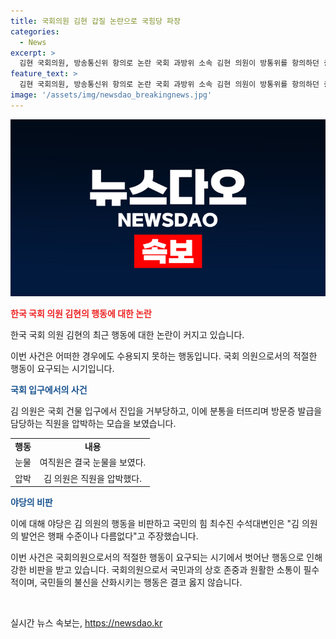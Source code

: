```yaml
---
title: 국회의원 김현 갑질 논란으로 국힘당 파장
categories:
  - News
excerpt: >
  김현 국회의원, 방송통신위 항의로 논란 국회 과방위 소속 김현 의원이 방통위를 항의하던 중 직원을 압박하고 눈물을 유발하는 사태가 발생했다. 이에 국민의힘은 김 의원을 향해 갑질 비판을 퍼뜨렸고, 여야 위원들은 김홍일 방통위원장 탄핵 추진 문제로 인해 각각 방송통신위를 찾아 집회를 벌였다. 국민의힘은 김 의원의 행위를 행패 수준이라 주장하며, 민주당의 외침은 거짓이라 비판했다.
feature_text: >
  김현 국회의원, 방송통신위 항의로 논란 국회 과방위 소속 김현 의원이 방통위를 항의하던 중 직원을 압박하고 눈물을 유발하는 사태가 발생했다. 이에 국민의힘은 김 의원을 향해 갑질 비판을 퍼뜨렸고, 여야 위원들은 김홍일 방통위원장 탄핵 추진 문제로 인해 각각 방송통신위를 찾아 집회를 벌였다. 국민의힘은 김 의원의 행위를 행패 수준이라 주장하며, 민주당의 외침은 거짓이라 비판했다.
image: '/assets/img/newsdao_breakingnews.jpg'
---
```


<p><img src="/assets/img/newsdao_breakingnews.jpg" alt="implanttips 속보" /></p>

<p><b><span style="color: #ee2323;">한국 국회 의원 김현의 행동에 대한 논란</span></b></p>

<p>한국 국회 의원 김현의 최근 행동에 대한 논란이 커지고 있습니다.</p>

<p data-ke-size="size16">이번 사건은 어떠한 경우에도 수용되지 못하는 행동입니다. 국회 의원으로서의 적절한 행동이 요구되는 시기입니다.</p>

<p><b><span style="color: #1a5490;">국회 입구에서의 사건</span></b></p>

<p>김 의원은 국회 건물 입구에서 진입을 거부당하고, 이에 분통을 터뜨리며 방문증 발급을 담당하는 직원을 압박하는 모습을 보였습니다.</p>

<table>
  <tr>
    <td style="text-align: center; height: 17px;"><b>행동</b></td>
    <td style="text-align: center; height: 17px;"><b>내용</b></td>
  </tr>
  <tr>
    <td style="text-align: center; height: 17px;">눈물</td>
    <td style="text-align: center; height: 17px;">여직원은 결국 눈물을 보였다.</td>
  </tr>
  <tr>
    <td style="text-align: center; height: 17px;">압박</td>
    <td style="text-align: center; height: 17px;">김 의원은 직원을 압박했다.</td>
  </tr>
</table>

<p><b><span style="color: #1a5490;">야당의 비판</span></b></p>

<p>이에 대해 야당은 김 의원의 행동을 비판하고 국민의 힘 최수진 수석대변인은 "김 의원의 발언은 행패 수준이나 다름없다"고 주장했습니다.</p>

<p>이번 사건은 국회의원으로서의 적절한 행동이 요구되는 시기에서 벗어난 행동으로 인해 강한 비판을 받고 있습니다. 국회의원으로서 국민과의 상호 존중과 원활한 소통이 필수적이며, 국민들의 불신을 산화시키는 행동은 결코 옳지 않습니다.</p>

<p data-ke-size="size16">&nbsp;</p>
실시간 뉴스 속보는, <a href="https://newsdao.kr" rel="dofollow">https://newsdao.kr</a>



